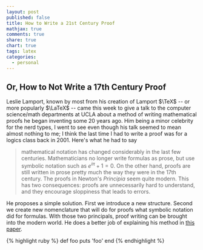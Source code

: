 ```yaml
---
layout: post
published: false
title: How to Write a 21st Century Proof
mathjax: true
comments: true
share: true
chart: true
tags: latex
categories: 
  - personal
---
```


## Or, How to Not Write a 17th Century Proof

Leslie Lamport, known by most from his creation of Lamport $\TeX$ -- or more popularly $\LaTeX$ -- came this week to give a talk to the computer science/math departments at UCLA about a method of writing mathematical proofs he began inventing some 20 years ago. Him being a minor celebrity for the nerd types, I went to see even though his talk seemed to mean almost nothing to me; I think the last time I had to write a proof was for a logics class back in 2001. Here's what he had to say

> mathematical notation has changed
considerably in the last few centuries. Mathematicians no longer write formulas as prose, but use symbolic notation such as $e^{i\pi} + 1 = 0$. On the other hand, proofs are still written in prose pretty much the way they were in the 17th century. The proofs in Newton's _Principia_ seem quite modern. This has two consequences: proofs are unnecessarily hard to understand, and they encourage sloppiness that leads to errors.

He proposes a simple solution. First we introduce a new structure. Second we create new nomenclature that will do for proofs what symbolic notation did for formulas. With those two principals, proof writing can be brought into the modern world. He does a better job of explaining his method in [this paper](http://research.microsoft.com/en-us/um/people/lamport/pubs/proof.pdf). 

{% highlight ruby %}
def foo
puts 'foo'
end
{% endhighlight %}
